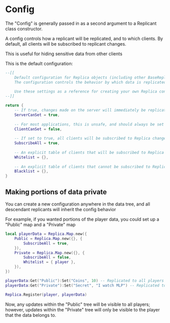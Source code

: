 # Config

The "Config" is generally passed in as a second argument to a Replicant class constructor.

A config controls how a replicant will be replicated, and to which clients.
By default, all clients will be subscribed to replicant changes.

This is useful for hiding sensitive data from other clients

This is the default configuration:

```lua
--[[
	Default configuration for Replica objects (including other BaseReplica objects, such as Arrays).
	The configuration controls the behavior by which data is replicated between the server and client.
	
	Use these settings as a reference for creating your own Replica configuration
--]]

return {
	-- If true, changes made on the server will immediately be replicated to subscribed clients
	ServerCanSet = true,
	
	-- For most applications, this is unsafe, and should always be set to false
	ClientCanSet = false,
	
	-- If set to true, all clients will be subscribed to Replica changes (unless blacklisted); if set to false, no clients will be subscribed unless whitelisted.
	SubscribeAll = true,
	
	-- An explicit table of clients that will be subscribed to Replica changes when SubscibeAll is set to false
	Whitelist = {},
	
	-- An explicit table of clients that cannot be subscribed to Replica changes when SubscibeAll is set to true
	Blacklist = {},
}
```

## Making portions of data private

You can create a new configuration anywhere in the data tree, and all descendant replicants will inherit the config behavior

For example, if you wanted portions of the player data, you could set up a "Public" map and a "Private" map

```lua
local playerData = Replica.Map.new({
    Public = Replica.Map.new({}, {
        SubscribeAll = true,
    }),
    Private = Replica.Map.new({}, {
        SubscribeAll = false,
        Whitelist = { player },
    }),
})

playerData:Get("Public"):Set("Coins", 10) -- Replicated to all players
playerData:Get("Private"):Set("Secret", "I watch MLP") -- Replicated to one player only

Replica.Register(player, playerData)
```

Now, any updates within the "Public" tree will be visible to all players; however, updates within the "Private" tree will only be visible to the player that the data belongs to.